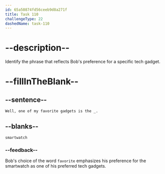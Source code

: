 ```yaml
---
id: 65a50874fd56ceeb9d8a271f
title: Task 110
challengeType: 22
dashedName: task-110
---
```


# --description--

Identify the phrase that reflects Bob's preference for a specific tech gadget.

# --fillInTheBlank--

## --sentence--

`Well, one of my favorite gadgets is the _.`

## --blanks--

`smartwatch`

### --feedback--

Bob's choice of the word `favorite` emphasizes his preference for the smartwatch as one of his preferred tech gadgets.
